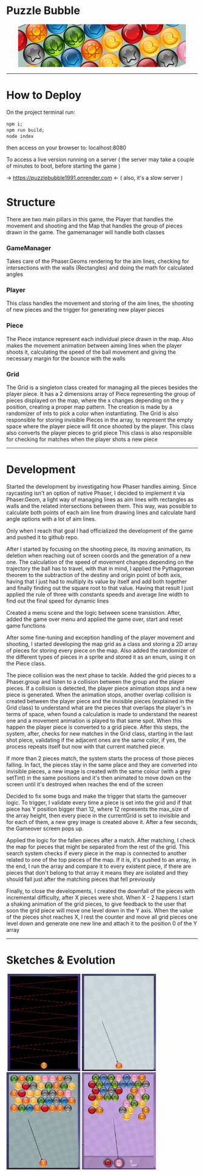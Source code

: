 # Puzzle Bubble

<p align="center">
  <img src='https://github.com/AfonsoCFonseca/PuzzleBubble-Game/blob/main/screenshots/header.png'>
</p>

---------------------------------------------------------------
# How to Deploy
On the project terminal run: 
```
npm i;
npm run build;
node index
```
then access on your browser to: localhost:8080

To access a live version running on a server ( the server may take a couple of minutes to boot, before starting the game )

-> https://puzzlebubble1991.onrender.com <-
( also, it's a slow server )

# Structure
There are two main pillars in this game, the Player that handles the movement and shooting and the Map that handles the group of pieces drawn in the game. 
The gamemanager will handle both classes

### GameManager ###
Takes care of the Phaser.Geoms rendering for the aim lines, checking for intersections with the walls (Rectangles) and doing the math for calculated angles

### Player ###
This class handles the movement and storing of the aim lines, the shooting of new pieces and the trigger for generating new player pieces

### Piece ###
The Piece instance represent each individual piece drawn in the map. Also makes the movement animation between aiming lines when the player shoots it, calculating the speed of the ball movement and giving the necessary margin for the bounce with the walls

### Grid ###
The Grid is a singleton class created for managing all the pieces besides the player piece. It has a 2 dimensions array of Piece representing the group of pieces displayed on the map, where the x changes depending on the y position, creating a proper map pattern.
The creation is made by a randomizer of ints to pick a color when instantiating. 
The Grid is also responsible for storing invisible Pieces in the array, to represent the empty space where the player piece will fit once shooted by the player. This class also converts the player pieces to grid piece
This class is also responsible for checking for matches when the player shots a new piece

---------------------------------------------------------------
# Development
Started the development by investigating how Phaser handles aiming. Since raycasting isn't an option of native Phaser, I decided to implement it via Phaser.Geom, a light way of managing lines as aim lines with rectangles as walls and the related intersections between them. This way, was possible to calculate both points of each aim line from drawing lines and calculate hard angle options with a lot of aim lines.

Only when I reach that goal I had officialized the development of the game and pushed it to github repo.

After I started by focusing on the shooting piece, its moving animation, its deletion when reaching out of screen coords and the generation of a new one. The calculation of the speed of movement changes depending on the trajectory the ball has to travel, with that in mind, I applied the Pythagorean theorem to the subtraction of the destiny and origin point of both axis, having that I just had to multiply its value by itself and add both together and finally finding out the square root to that value. Having that result I just applied the rule of three with constants speeds and average line width to find out the final speed for dynamic lines

Created a menu scene and the logic between scene transistion. After, added the game over menu and applied the game over, start and reset game functions

After some fine-tuning and exception handling of the player movement and shooting, I started developing the map grid as a class and storing a 2D array of pieces for storing every piece on the map. Also added the randomizer of the different types of pieces in a sprite and stored it as an enum, using it on the Piece class.

The piece collision was the next phase to tackle. Added the grid pieces to a Phaser.group and listen to a collision between the group and the player pieces. If a collision is detected, the player piece animation stops and a new piece is generated. When the animation stops, another overlap collision is created between the player piece and the invisible pieces (explained in the Grid class) to understand what are the pieces that overlaps the player's in terms of space, when found a calculation is made to understand the nearest one and a movement animation is played to that same spot. When this happen the player piece is converted to a grid piece. After this steps, the system, after, checks for new matches in the Grid class, starting in the last shot piece, validating if the adjacent ones are the same color, if yes, the process repeats itself but now with that current matched piece. 

If more than 2 pieces match, the system starts the process of those pieces falling. In fact, the pieces stay in the same place and they are converted into invisible pieces, a new image is created with the same colour (with a grey setTint) in the same positions and it's then animated to move down on the screen until it's destroyed when reaches the end of the screen

Decided to fix some bugs and make the trigger that starts the gameover logic. To trigger, I validate every time a piece is set into the grid and if that piece has Y position bigger than 12, where 12 represents the max_size of the array height, then every piece in the currentGrid is set to invisible and for each of them, a new grey image is created above it. After a few seconds, the Gameover screen pops up.

Applied the logic for the fallen pieces after a match. After matching, I check the map for pieces that might be separated from the rest of the grid. This search system checks if every piece in the map is connected to another related to one of the top pieces of the map.
If it is, it's pushed to an array, in the end, I run the array and compare it to every existent piece, if there are pieces that don't belong to that array it means they are isolated and they should fall just after the matching pieces that fell previously

Finally, to close the developments, I created the downfall of the pieces with incremental difficulty, after X pieces were shot. When X - 2 happens I start a shaking animation of the grid pieces, to give feedback to the user that soon the grid piece will move one level down in the Y axis. When the value of the pieces shot reaches X, I rest the counter and move all grid pieces one level down and generate one new line and attach it to the position 0 of the Y array

---------------------------------------------------------------
# Sketches & Evolution

 <p float="left">
   <img width="195" height="255" src='https://github.com/AfonsoCFonseca/PuzzleBubble-Game/blob/main/screenshots/05_08_22.png' >
   <img width="195" height="255" src='https://github.com/AfonsoCFonseca/PuzzleBubble-Game/blob/main/screenshots/09_08_22.png' >
   <img width="195" height="255" src='https://github.com/AfonsoCFonseca/PuzzleBubble-Game/blob/main/screenshots/20_08_22.png' >
   <img width="195" height="255" src='https://github.com/AfonsoCFonseca/PuzzleBubble-Game/blob/main/screenshots/5_11_22.png' >
 </p>
